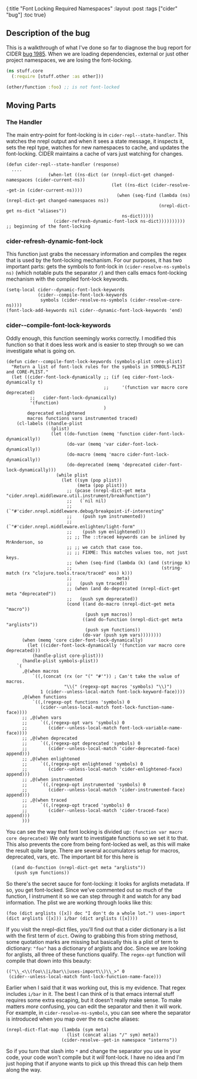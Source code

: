 {:title "Font Locking Required Namespaces"
 :layout :post
 :tags ["cider" "bug"]
 :toc true}

## Description of the bug ##

This is a walkthrough of what I've done so far to diagnose the bug report for CIDER [bug 1985](https://github.com/clojure-emacs/cider/issues/1985). When we are loading dependencies, external or just other project namespaces, we are losing the font-locking.

```clojure
(ns stuff.core
  (:require [stuff.other :as other]))

(other/function :foo) ;; is not font-locked

```

## Moving Parts ##

### The Handler ###

The main entry-point for font-locking is in `cider-repl--state-handler`. This watches the nrepl output and when it sees a state message, it inspects it, sets the repl type, watches for new namespaces to cache, and updates the font-locking. CIDER maintains a cache of vars just watching for changes.

```emacs-lisp
(defun cider-repl--state-handler (response)
  ....
                (when-let ((ns-dict (or (nrepl-dict-get changed-namespaces (cider-current-ns))
                                        (let ((ns-dict (cider-resolve--get-in (cider-current-ns))))
                                          (when (seq-find (lambda (ns) (nrepl-dict-get changed-namespaces ns))
                                                          (nrepl-dict-get ns-dict "aliases"))
                                            ns-dict)))))
                  (cider-refresh-dynamic-font-lock ns-dict)))))))))) ;; beginning of the font-locking
```

### cider-refresh-dynamic-font-lock ###

This function just grabs the necessary information and compiles the regex that is used by the font-locking mechanism. For our purposes, it has two important parts: gets the symbols to font-lock in `(cider-resolve-ns-symbols ns)` (which notable puts the separator `/`) and then calls emacs font-locking mechanism with the compiled font-lock keywords.

```emacs-lisp
(setq-local cider--dynamic-font-lock-keywords
            (cider--compile-font-lock-keywords
             symbols (cider-resolve-ns-symbols (cider-resolve-core-ns))))
(font-lock-add-keywords nil cider--dynamic-font-lock-keywords 'end)
```

### cider--compile-font-lock-keywords ###

Oddly enough, this function seemingly works correctly. I modified this function so that it does less work and is easier to step through so we can investigate what is going on.

    (defun cider--compile-font-lock-keywords (symbols-plist core-plist)
      "Return a list of font-lock rules for the symbols in SYMBOLS-PLIST and CORE-PLIST."
      (let ((cider-font-lock-dynamically ;; (if (eq cider-font-lock-dynamically t)
                                         ;;     '(function var macro core deprecated)
             ;;   cider-font-lock-dynamically)
             '(function)
                                         )
            deprecated enlightened
            macros functions vars instrumented traced)
        (cl-labels ((handle-plist
                     (plist)
                     (let ((do-function (memq 'function cider-font-lock-dynamically))
                           (do-var (memq 'var cider-font-lock-dynamically))
                           (do-macro (memq 'macro cider-font-lock-dynamically))
                           (do-deprecated (memq 'deprecated cider-font-lock-dynamically)))
                       (while plist
                         (let ((sym (pop plist))
                               (meta (pop plist)))
                           ;; (pcase (nrepl-dict-get meta "cider.nrepl.middleware.util.instrument/breakfunction")
                           ;;   (`nil nil)
                           ;;   (`"#'cider.nrepl.middleware.debug/breakpoint-if-interesting"
                           ;;    (push sym instrumented))
                           ;;   (`"#'cider.nrepl.middleware.enlighten/light-form"
                           ;;    (push sym enlightened)))
                           ;; ;; The ::traced keywords can be inlined by MrAnderson, so
                           ;; ;; we catch that case too.
                           ;; ;; FIXME: This matches values too, not just keys.
                           ;; (when (seq-find (lambda (k) (and (stringp k)
                           ;;                                  (string-match (rx "clojure.tools.trace/traced" eos) k)))
                           ;;                 meta)
                           ;;   (push sym traced))
                           ;; (when (and do-deprecated (nrepl-dict-get meta "deprecated"))
                           ;;   (push sym deprecated))
                           (cond ((and do-macro (nrepl-dict-get meta "macro"))
                                  (push sym macros))
                                 ((and do-function (nrepl-dict-get meta "arglists"))
                                  (push sym functions))
                                 (do-var (push sym vars))))))))
          (when (memq 'core cider-font-lock-dynamically)
            (let ((cider-font-lock-dynamically '(function var macro core deprecated)))
              (handle-plist core-plist)))
          (handle-plist symbols-plist))
        `(
          ,@(when macros
              `((,(concat (rx (or "(" "#'")) ; Can't take the value of macros.
                          "\\(" (regexp-opt macros 'symbols) "\\)")
                 1 (cider--unless-local-match font-lock-keyword-face))))
          ,@(when functions
              `((,(regexp-opt functions 'symbols) 0
                 (cider--unless-local-match font-lock-function-name-face))))
          ;; ,@(when vars
          ;;     `((,(regexp-opt vars 'symbols) 0
          ;;        (cider--unless-local-match font-lock-variable-name-face))))
          ;; ,@(when deprecated
          ;;     `((,(regexp-opt deprecated 'symbols) 0
          ;;        (cider--unless-local-match 'cider-deprecated-face) append)))
          ;; ,@(when enlightened
          ;;     `((,(regexp-opt enlightened 'symbols) 0
          ;;        (cider--unless-local-match 'cider-enlightened-face) append)))
          ;; ,@(when instrumented
          ;;     `((,(regexp-opt instrumented 'symbols) 0
          ;;        (cider--unless-local-match 'cider-instrumented-face) append)))
          ;; ,@(when traced
          ;;     `((,(regexp-opt traced 'symbols) 0
          ;;        (cider--unless-local-match 'cider-traced-face) append)))
          )))

You can see the way that font locking is divided up: `(function var macro core deprecated)` We only want to investigate functions so we set it to that. This also prevents the core from being font-locked as well, as this will make the result quite large. There are several accumulators setup for macros, deprecated, vars, etc. The important bit for this here is

```emacs-lisp
  ((and do-function (nrepl-dict-get meta "arglists"))
   (push sym functions))
```

So there's the secret sauce for font-locking: it looks for arglists metadata. If so, you get font-locked. Since we've commented out so much of the function, I instrument it so we can step through it and watch for any bad information. The plist we are working through looks like this:

```emacs-lisp
(foo (dict arglists ([x]) doc "I don't do a whole lot.") uses-import (dict arglists ([x])) i/bar (dict arglists ([x])))
```

If you visit the nrepl-dict files, you'll find out that a cider dictionary is a list with the first term of `dict`. Owing to grabbing this from string methosd, some quotation marks are missing but basically this is a plist of term to dictionary: `"foo"` has a dictionary of arglists and doc. Since we are looking for arglists, all three of these functions qualify. The `regex-opt` function will compile that down into this beauty:

```emacs-lisp
(("\\_<\\(foo\\|i/bar\\|uses-import\\)\\_>" 0
 (cider--unless-local-match font-lock-function-name-face)))
```
Earlier when I said that it was working out, this is my evidence. That regex includes `i/bar` in it. The best I can think of is that emacs internal stuff requires some extra escaping, but it doesn't really make sense. To make matters _more_ confusing, you can edit the separator and then it will work. For example, in `cider-resolve-ns-symbols`, you can see where the separator is introduced when you map over the ns cache aliases:

```emacs-lisp
(nrepl-dict-flat-map (lambda (sym meta)
                       (list (concat alias "/" sym) meta))
                     (cider-resolve--get-in namespace "interns"))
```

So if you turn that slash into `*` and change the separator you use in your code, your code won't compile but it _will_ font-lock. I have no idea and I'm just hoping that if anyone wants to pick up this thread this can help them along the way.
